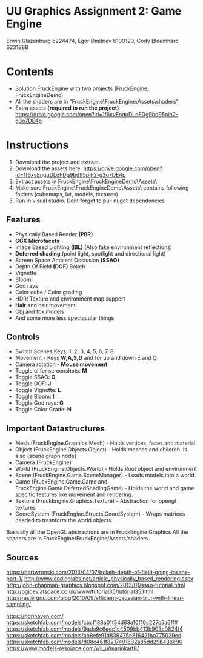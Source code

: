 # UU Graphics Assignment 2: Game Engine
Erwin Glazenburg 6224474, Egor Dmitriev 6100120, Cody Bloemhard	6231888

# Contents
* Solution FruckEngine with two projects (FruckEngine, FruckEngineDemo)
* All the shaders are in "FruckEngine\FruckEngine\Assets\shaders"
* Extra assets **(required to run the project)** https://drive.google.com/open?id=1f6xvEnguDLdFDg9bd95pih2-g3o7DE4p

# Instructions
1. Download the project and extract.
2. Download the assets here: https://drive.google.com/open?id=1f6xvEnguDLdFDg9bd95pih2-g3o7DE4p
3. Extract assets in FruckEngine\FruckEngineDemo\Assets\
4. Make sure FruckEngine\FruckEngineDemo\Assets\ contains following folders (cubemaps, lut, models, textures)
5. Run in visual studio. Dont forget to pull nuget dependencies

## Features
* Physically Based Render **(PBR)**
* **GGX Microfacets**
* Image Based Lighting **(IBL)** (Also fake environment reflections)
* **Deferred shading** (point light, spotlight and directional light)
* Screen Space Ambient Occlusion **(SSAO)**
* Depth Of Field **(DOF)** Bokeh
* Vignette
* Bloom
* God rays
* Color cube / Color grading
* HDRI Texture and environment map support
* **Hair** and hair movement
* Obj and fbx models
* And some more less spectacular things

## Controls
* Switch Scenes Keys: 1, 2, 3, 4, 5, 6, 7, 8
* Movement - Keys **W,A,S,D** and for up and down E and Q
* Camera rotation - **Mouse movement**
* Toggle ui for screenshots: **M**
* Toggle SSAO: **O**
* Toggle DOF: **J**
* Toggle Vignette: **L**
* Toggle Bloom: **I**
* Toggle God rays: **G**
* Toggle Color Grade: **N**

## Important Datastructures
* Mesh (FruckEngine.Graphics.Mesh) - Holds vertices, faces and material
* Object (FruckEngine.Objects.Object) - Holds meshes and children. Is also (scene graph node)
* Camera (FruckEngine)
* World (FruckEngine.Objects.World) - Holds Root object and environment
* Scene (FruckEngine.Game.SceneManager) - Loads models into a world.
* Game (FruckEngine.Game.Game and FruckEngine.Game.DeferredShadingGame) - Holds the world and game specific features like movement and rendering.
* Texture (FruckEngine.Graphics.Texture) - Abstraction for opengl textures
* CoordSystem (FruckEngine.Structs.CoordSystem) - Wraps matrices needed to trasnform the world objects.

Basically all the OpenGL abstractions are in FruckEngine.Graphics
All the shaders are in FruckEngine/FruckEngine/Assets/shaders


## Sources
https://bartwronski.com/2014/04/07/bokeh-depth-of-field-going-insane-part-1/
http://www.codinglabs.net/article_physically_based_rendering.aspx
http://john-chapman-graphics.blogspot.com/2013/01/ssao-tutorial.html
http://ogldev.atspace.co.uk/www/tutorial35/tutorial35.html
http://rastergrid.com/blog/2010/09/efficient-gaussian-blur-with-linear-sampling/


https://hdrihaven.com/
https://sketchfab.com/models/cbcf188a01f54d63a10f10c227c5a6ff#
https://sketchfab.com/models/9ada9c6edc1c4509bb413b903c0824f4
https://sketchfab.com/models/ab8efe91d839475e816421ba775029ed
https://sketchfab.com/models/d08c461f8217491892ad5dd29b436c90
https://www.models-resource.com/wii_u/mariokart8/
